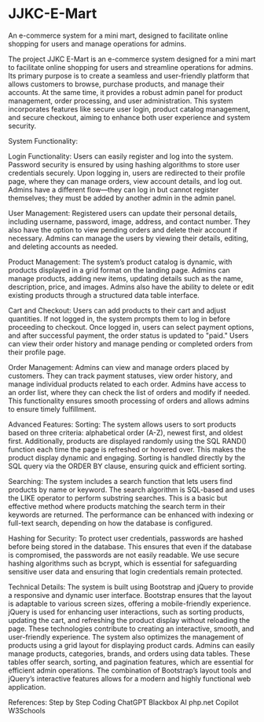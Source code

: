 # JJKC-E-Mart
An e-commerce system for a mini mart, designed to facilitate online shopping for users and manage operations for admins.

The project JJKC E-Mart is an e-commerce system designed for a mini mart to facilitate online shopping for users and streamline operations for admins. Its primary purpose is to create a seamless and user-friendly platform that allows customers to browse, purchase products, and manage their accounts. At the same time, it provides a robust admin panel for product management, order processing, and user administration. This system incorporates features like secure user login, product catalog management, and secure checkout, aiming to enhance both user experience and system security.

System Functionality:

Login Functionality: Users can easily register and log into the system. Password security is ensured by using hashing algorithms to store user credentials securely. Upon logging in, users are redirected to their profile page, where they can manage orders, view account details, and log out. Admins have a different flow—they can log in but cannot register themselves; they must be added by another admin in the admin panel.

User Management: Registered users can update their personal details, including username, password, image, address, and contact number. They also have the option to view pending orders and delete their account if necessary. Admins can manage the users by viewing their details, editing, and deleting accounts as needed.

Product Management: The system’s product catalog is dynamic, with products displayed in a grid format on the landing page. Admins can manage products, adding new items, updating details such as the name, description, price, and images. Admins also have the ability to delete or edit existing products through a structured data table interface.

Cart and Checkout: Users can add products to their cart and adjust quantities. If not logged in, the system prompts them to log in before proceeding to checkout. Once logged in, users can select payment options, and after successful payment, the order status is updated to "paid." Users can view their order history and manage pending or completed orders from their profile page.

Order Management: Admins can view and manage orders placed by customers. They can track payment statuses, view order history, and manage individual products related to each order. Admins have access to an order list, where they can check the list of orders and modify if needed. This functionality ensures smooth processing of orders and allows admins to ensure timely fulfillment.

Advanced Features:
Sorting: The system allows users to sort products based on three criteria: alphabetical order (A-Z), newest first, and oldest first. Additionally, products are displayed randomly using the SQL RAND() function each time the page is refreshed or hovered over. This makes the product display dynamic and engaging. Sorting is handled directly by the SQL query via the ORDER BY clause, ensuring quick and efficient sorting.

Searching: The system includes a search function that lets users find products by name or keyword. The search algorithm is SQL-based and uses the LIKE operator to perform substring searches. This is a basic but effective method where products matching the search term in their keywords are returned. The performance can be enhanced with indexing or full-text search, depending on how the database is configured.

Hashing for Security: To protect user credentials, passwords are hashed before being stored in the database. This ensures that even if the database is compromised, the passwords are not easily readable. We use secure hashing algorithms such as bcrypt, which is essential for safeguarding sensitive user data and ensuring that login credentials remain protected.

Technical Details:
The system is built using Bootstrap and jQuery to provide a responsive and dynamic user interface. Bootstrap ensures that the layout is adaptable to various screen sizes, offering a mobile-friendly experience. jQuery is used for enhancing user interactions, such as sorting products, updating the cart, and refreshing the product display without reloading the page. These technologies contribute to creating an interactive, smooth, and user-friendly experience. 
The system also optimizes the management of products using a grid layout for displaying product cards. Admins can easily manage products, categories, brands, and orders using data tables. These tables offer search, sorting, and pagination features, which are essential for efficient admin operations. The combination of Bootstrap’s layout tools and jQuery’s interactive features allows for a modern and highly functional web application.

References:
Step by Step Coding
ChatGPT
Blackbox AI
php.net
Copilot
W3Schools


